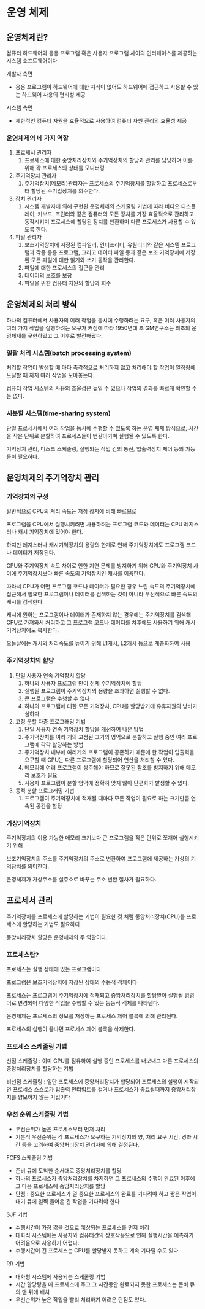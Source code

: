 # 운영 체제

## 운영체제란?

컴퓨터 하드웨어와 응용 프로그램 혹은 사용자 프로그램 사이의 인터페이스를 제공하는 시스템 소프트웨어이다

개발자 측면 

- 응용 프로그램이 하드웨어에 대한 지식이 없어도 하드웨어에 접근하고 사용할 수 있는 하드웨어 사용의 편리성 제공

시스템 측면

- 제한적인 컴퓨터 자원을 효율적으로 사용하여 컴퓨터 자원 관리의 효율성 제공

### 운영체제의 네 가지 역할

1. 프로세서 관리자
    1. 프로세스에 대한 중앙처리장치와 주기억장치의 할당과 관리를 담당하며 이를 위해 각 프로세스의 상태를 모니터링
2. 주기억장치 관리자
    1. 주기억장치(메모리)관리자는 프로세스의 주기억장치를 할당하고 프로세스로부터 할당된 주기업장치를 회수한다.
3. 장치 관리자
    1. 시스템 개발자에 의해 구현된 운영체제의 스케줄링 기법에 따라 비디오 디스플레이, 키보드, 프린터와 같은 컴퓨터의 모든 장치를 가장 효율적으로 관리하고 동작시키며 프로세스에 할당된 장치를 반환하며 다른 프로세스가 사용할 수 있도록 한다.
4. 파일 관리자
    1. 보조기억장치에 저장된 컴파일러, 인터프리터, 유틸리티와 같은 시스템 프로그램과 각종 응용 프로그램, 그리고 데이터 파일 등과 같은 보조 기억장치에 저장된 모든 파일에 대한 읽기와 쓰기 동작을 관리한다.
    2. 파일에 대한 프로세스의 접근을 관리
    3. 데이터의 보호를 보장
    4. 파일을 위한 컴퓨터 자원의 할당과 회수

## 운영체제의 처리 방식

하나의 컴퓨터에서 사용자의 여러 작업을 동시에 수행하려는 요구, 혹은 여러 사용자의 여러 가지 작업을 실행하려는 요구가 커짐에 따라 1950년대 초 GM연구소는 최초의 운영체제를 구현하였고 그 이후로 발전해왔다.

### 일괄 처리 시스템(batch processing system)

처리할 작업이 발생할 때 마다 즉각적으로 처리하지 않고 처리해야 할 작업이 일정량에 도달할 때 까지 여러 작업을 모아놓는다. 

컴퓨터 작업 시스템의 사용의 효율성은 높일 수 있으나 작업의 결과를 빠르게 확인할 수는 없다.

### 시분할 시스템(time-sharing system)

단일 프로세서에서 여러 작업을 동시에 수행할 수 있도록 하는 운영 체제 방식으로, 시간을 작은 단위로 분할하여 프로세스들이 번갈아가며 실행될 수 있도록 한다.

기억장치 관리, 디스크 스케줄링, 실행되는 작업 간의 통신, 입출력장치 제어 등의 기능들이 필요하다.

## 운영체제의 주기억장치 관리

### 기억장치의 구성

일반적으로 CPU의 처리 속도는 저장 장치에 비해 빠르므로 

프로그램을 CPU에서 실행시키려면 사용하려는 프로그램 코드와 데이터는 CPU 레지스터나 캐시 기억장치에 있어야 한다. 

하지만 레지스터나 캐시기억장치의 용량의 한계로 인해 주기억장치에도 프로그램 코드나 데이터가 저장된다.

CPU와 주기억장치 속도 차이로 인한 지연 문제를 방지하기 위해 CPU와 주기억장치 사이에 주기억장치보다 빠른 속도의 기억장치인 캐시를 이용한다.

따라서 CPU가 어떤 프로그램 코드나 데이터가 필요한 경우 느린 속도의 주기억장치에 접근해서 필요한 프로그램이나 데이터를 검색하는 것이 아니라 우선적으로 빠른 속도의 캐시를 검색한다.

캐시에 원하는 프로그램이나 데이터가 존재하지 않는 경우에는 주기억장치를 검색해 CPU로 가져와서 처리하고 그 프로그램 코드나 데이터를 차후에도 사용하기 위해 캐시기억장치에도 복사한다.

오늘날에는 캐시의 처리속도를 높이기 위해 L1캐시, L2캐시 등으로 계층화하여 사용

### 주기억장치의 할당

1. 단일 사용자 연속 기억장치 할당
    1. 하나의 사용자 프로그램 만이 전체 주기억장치에 할당
    2. 실행될 프로그램이 주기억장치의 용량을 초과하면 실행할 수 없다.
    3. 큰 프로그램은 수행할 수 없다
    4. 하나의 프로그램에 대한 모든 기억장치, CPU를 할당받기에 유휴자원의 낭비가 심하다
2. 고정 분할 다중 프로그래밍 기법
    1. 단일 사용자 연속 기억장치 할당을 개선하여 나온 방법
    2. 주기억장치를 여러 개의 고정된 크기의 영역으로 분할하고 실행 중인 여러 프로그램에 각각 할당하는 방법
    3. 주기억장치 내부에 여러개의 프로그램이 공존하기 때문에 한 작업이 입출력을 요구할 때 CPU는 다른 프로그램에 할당되어 연산을 처리할 수 있다.
    4. 메모리에 여러 프로그램이 상주해야 하므로 잘못된 참조를 방지하기 위해 메모리 보호가 필요
    5. 사용자 프로그램이 분할 영역에 정확히 맞지 않아 단편화가 발생할 수 있다.
3. 동적 분할 프로그래밍 기법
    1. 프로그램이 주기억장치에 적재될 때마다 모든 작업이 필요로 하는 크기만큼 연속된 공간을 할당

### 가상기억장치

주기억장치의 이용 가능한 메모리 크기보다 큰 프로그램을 작은 단위로 쪼개어 실행시키기 위해

보조기억장치의 주소를 주기억장치의 주소로 변환하여 프로그램에 제공하는 가상의 기억장치를 의미한다.

운영체제가 가상주소를 실주소로 바꾸는 주소 변환 절차가 필요하다.

## 프로세서 관리

주기억장치를 프로세스에 할당하는 기법이 필요한 것 처럼 중앙처리장치(CPU)를 프로세스에 할당하는 기법도 필요하다

중앙처리장치 할당은 운영체제의 주 역할이다.

### 프로세스란?

프로세스는 실행 상태에 있는 프로그램이다

프로그램은 보조기억장치에 저장된 상태의 수동적 객체이다

프로세스는 프로그램이 주기억장치에 적재되고 중앙처리장치를 할당받아 실행될 명령어로 변경되어 다양한 작업을 수행할 수 있는 능동적 객체를 나타낸다.

운영체제는 프로세스의 정보를 저장하는 프로세스 제어 블록에 의해 관리된다.

프로세스의 실행이 끝나면 프로세스 제어 블록을 삭제한다.

### 프로세스 스케줄링 기법

선점 스케줄링 : 이미 CPU를 점유하여 실행 중인 프로세스를 내보내고 다른 프로세스의 중앙처리장치를 할당하는 기법

비선점 스케줄링 : 일단 프로세스에 중앙처리장치가 할당되어 프로세스의 실행이 시작되면 프로세스 스스로가 입출력 인터럽트를 걸거나 프로세스가 종료될때까지 중앙처리장치를 양보하지 않는 기업이다

### 우선 순위 스케줄링 기법

- 우선순위가 높은 프로세스부터 먼저 처리
- 기본적 우선순위는 각 프로세스가 요구하는 기억장치의 양, 처리 요구 시간, 경과 시간 등을 고려하여 중앙처리장치 관리자에 의해 결정된다.

FCFS 스케줄링 기법

- 준비 큐에 도착한 순서대로 중앙처리장치를 할당
- 하나의 프로세스가 중앙처리장치를 차지하면 그 프로세스의 수행이 완료된 이후에 그 다음 프로세스에 중앙처리장치를 할당
- 단점 : 중요한 프로세스가 덜 중요한 프로세스의 완료를 기다려야 하고 짧은 작업이 대기 큐에 일찍 들어온 긴 작업을 기다려야 한다

SJF 기법

- 수행시간이 가장 짧을 것으로 예상되는 프로세스를 먼저 처리
- 대화식 시스템에는 사용자와 컴퓨터간의 상호작용으로 인해 실행시간을 예측하기 어려움으로 사용하기 어렵다.
- 수행시간이 긴 프로세스는 CPU를 할당받지 못하고 계속 기다릴 수도 있다.

RR 기법

- 대화형 시스템에 사용되는 스케줄링 기법
- 시간 할당량을 매 프로세스에 주고 그 시간동안 완료되지 못한 프로세스는 준비 큐의 맨 뒤에 배치
- 우선순위가 높은 작업을 빨리 처리하기 어려운 단점도 있다.